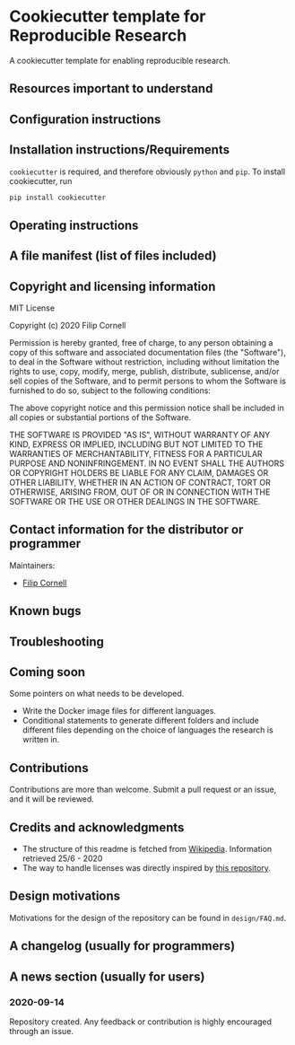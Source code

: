 # Cookiecutter template for Reproducible Research

A cookiecutter template for enabling reproducible research.

## Resources important to understand

## Configuration instructions

## Installation instructions/Requirements

`cookiecutter` is required, and therefore obviously `python` and `pip`. To install cookiecutter, run

```sh
pip install cookiecutter
```

## Operating instructions


## A file manifest (list of files included)



## Copyright and licensing information

MIT License

Copyright (c) 2020 Filip Cornell

Permission is hereby granted, free of charge, to any person obtaining a copy
of this software and associated documentation files (the "Software"), to deal
in the Software without restriction, including without limitation the rights
to use, copy, modify, merge, publish, distribute, sublicense, and/or sell
copies of the Software, and to permit persons to whom the Software is
furnished to do so, subject to the following conditions:

The above copyright notice and this permission notice shall be included in all
copies or substantial portions of the Software.

THE SOFTWARE IS PROVIDED "AS IS", WITHOUT WARRANTY OF ANY KIND, EXPRESS OR
IMPLIED, INCLUDING BUT NOT LIMITED TO THE WARRANTIES OF MERCHANTABILITY,
FITNESS FOR A PARTICULAR PURPOSE AND NONINFRINGEMENT. IN NO EVENT SHALL THE
AUTHORS OR COPYRIGHT HOLDERS BE LIABLE FOR ANY CLAIM, DAMAGES OR OTHER
LIABILITY, WHETHER IN AN ACTION OF CONTRACT, TORT OR OTHERWISE, ARISING FROM,
OUT OF OR IN CONNECTION WITH THE SOFTWARE OR THE USE OR OTHER DEALINGS IN THE
SOFTWARE.

## Contact information for the distributor or programmer

Maintainers:
- [Filip Cornell](mailto:c.filip.cornell@gmail.com?subject=Regarding%20your%20awesome%20repo)

## Known bugs

## Troubleshooting

## Coming soon

Some pointers on what needs to be developed.

- Write the Docker image files for different languages.
- Conditional statements to generate different folders and include different files depending on the choice of languages the research is written in.

## Contributions

Contributions are more than welcome. Submit a pull request or an issue, and it will be reviewed.

## Credits and acknowledgments

- The structure of this readme is fetched from [Wikipedia](https://en.wikipedia.org/wiki/README). Information retrieved 25/6 - 2020
- The way to handle licenses was directly inspired by [this repository](https://github.com/pytest-dev/cookiecutter-pytest-plugin).

## Design motivations

Motivations for the design of the repository can be found in `design/FAQ.md`. 

## A changelog (usually for programmers)

## A news section (usually for users)

### 2020-09-14

Repository created. Any feedback or contribution is highly encouraged through an issue.
